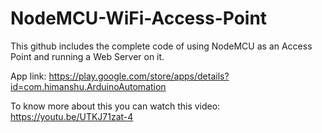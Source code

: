 # NodeMCU-WiFi-Access-Point
This github includes the complete code of using NodeMCU as an Access Point and running a Web Server on it.

App link: https://play.google.com/store/apps/details?id=com.himanshu.ArduinoAutomation

To know more about this you can watch this video: https://youtu.be/UTKJ71zat-4

